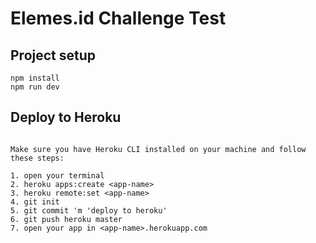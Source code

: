 # Elemes.id Challenge Test
  
## Project setup
```
npm install
npm run dev
```

## Deploy to Heroku
```

Make sure you have Heroku CLI installed on your machine and follow these steps:

1. open your terminal
2. heroku apps:create <app-name>
3. heroku remote:set <app-name>
4. git init
5. git commit 'm 'deploy to heroku'
6. git push heroku master
7. open your app in <app-name>.herokuapp.com

```
